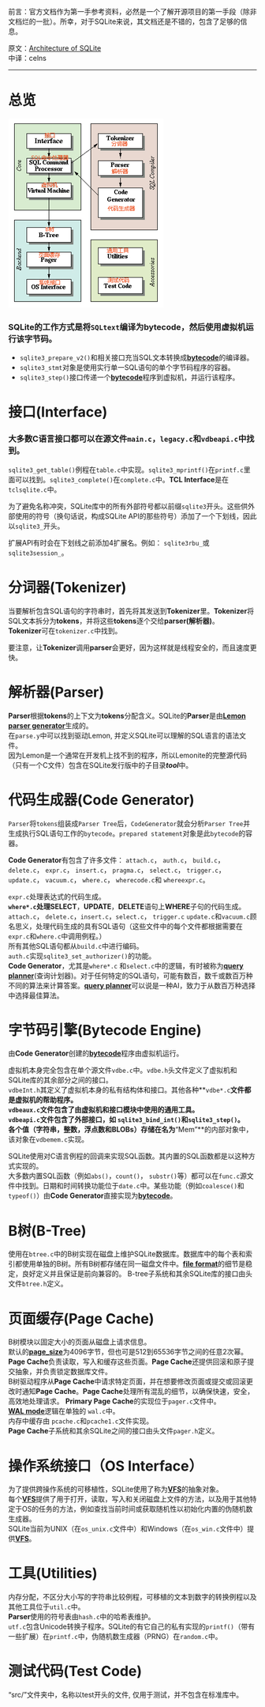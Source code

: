 前言：官方文档作为第一手参考资料，必然是一个了解开源项目的第一手段（除非文档烂的一批）。所幸，对于SQLite来说，其文档还是不错的，包含了足够的信息。  

原文：[Architecture of SQLite](https://www.sqlite.org/arch.html)   
中译：celns 
***
# 总览  

![Sqlite的架构](sqlitearch.jpg)
### SQLite的工作方式是将`SQLtext`编译为**bytecode**，然后使用虚拟机运行该字节码。  
* `sqlite3_prepare_v2()`和相关接口充当SQL文本转换成<u>**bytecode**</u>的编译器。  
* `sqlite3_stmt`对象是使用实行单一SQL语句的单个字节码程序的容器。  
* `sqlite3_step()`接口传递一个<u>**bytecode**</u>程序到虚拟机，并运行该程序。
# 接口(Interface)
### 大多数C语言接口都可以在源文件`main.c`，`legacy.c`和`vdbeapi.c`中找到。 
`sqlite3_get_table()`例程在`table.c`中实现。`sqlite3_mprintf()`在`printf.c`里面可以找到。`sqlite3_complete()`在`complete.c`中。**TCL Interface**是在`tclsqlite.c`中。

为了避免名称冲突，SQLite库中的所有外部符号都以前缀`sqlite3`开头。这些供外部使用的符号（换句话说，构成SQLite API的那些符号）添加了一个下划线，因此以`sqlite3_`开头。

扩展API有时会在下划线之前添加4扩展名。例如： `sqlite3rbu_`或`sqlite3session_`。  

# 分词器(Tokenizer)
当要解析包含SQL语句的字符串时，首先将其发送到**Tokenizer**里。**Tokenizer**将SQL文本拆分为**tokens**，并将这些**tokens**逐个交给**parser(解析器)**。  
**Tokenizer**可在`tokenizer.c`中找到。

要注意，让**Tokenizer**调用**parser**会更好，因为这样就是线程安全的，而且速度更快。
# 解析器(Parser)
**Parser**根据**tokens**的上下文为**tokens**分配含义。SQLite的**Parser**是由<u>**Lemon parser generator**</u>生成的。  
在`parse.y`中可以找到驱动Lemon, 并定义SQLite可以理解的SQL语言的语法文件。  
因为Lemon是一个通常在开发机上找不到的程序，所以Lemonite的完整源代码（只有一个C文件）包含在SQLite发行版中的子目录***tool***中。
# 代码生成器(Code Generator)
`Parser`将`tokens`组装成`Parser Tree`后，`CodeGenerator`就会分析`Parser Tree`并生成执行SQL语句工作的`bytecode`。`prepared statement`对象是此`bytecode`的容器。  

**Code Generator**有包含了许多文件： `attach.c`， `auth.c`， `build.c`， `delete.c`， `expr.c`， `insert.c`， `pragma.c`， `select.c`， `trigger.c`， `update.c`， `vacuum.c`， `where.c`， `wherecode.c`和 `whereexpr.c`。 

`expr.c`处理表达式的代码生成。   
**`where*.c`**处理**SELECT**，**UPDATE**，**DELETE**语句上**WHERE**子句的代码生成。  
`attach.c`， `delete.c`，`insert.c`，`select.c`， `trigger.c` `update.c`和`vacuum.c`顾名思义，处理代码生成的具有SQL语句（这些文件中的每个文件都根据需要在`expr.c`和`where.c`中调用例程。）  
所有其他SQL语句都从`build.c`中进行编码。  
`auth.c`实现`sqlite3_set_authorizer()`的功能。  
**Code Generator**，尤其是`where*.c` 和`select.c`中的逻辑，有时被称为<u>**query planner**</u>(查询计划器)。对于任何特定的SQL语句，可能有数百，数千或数百万种不同的算法来计算答案。<u>**query planner**</u>可以说是一种AI，致力于从数百万种选择中选择最佳算法。
# 字节码引擎(Bytecode Engine)
由**Code Generator**创建的<u>**bytecode**</u>程序由虚拟机运行。  

虚拟机本身完全包含在单个源文件`vdbe.c`中。`vdbe.h`头文件定义了虚拟机和SQLite库的其余部分之间的接口。  
`vdbeInt.h`其定义了虚拟机本身的私有结构体和接口。其他各种**`vdbe*.c`**文件都是虚拟机的帮助程序。  
`vdbeaux.c`文件包含了由虚拟机和接口模块中使用的通用工具。  
`vdbeapi.c`文件包含了外部接口，如 `sqlite3_bind_int()`和`sqlite3_step()`。  
各个值（字符串，整数，浮点数和BLOBs）存储在名为**“Mem”**的内部对象中，该对象在`vdbemem.c`实现。  

SQLite使用对C语言例程的回调来实现SQL函数。其内置的SQL函数都是以这种方式实现的。  
大多数内置SQL函数（例如`abs()`，`count()`， `substr()`等）都可以在`func.c`源文件中找到。日期和时间转换功能位于`date.c`中。某些功能（例如`coalesce()`和`typeof()`）由**Code Generator**直接实现为<u>**bytecode**</u>。
# B树(B-Tree)
使用在`btree.c`中的B树实现在磁盘上维护SQLite数据库。数据库中的每个表和索引都使用单独的B树。所有B树都存储在同一磁盘文件中。<u>**file format**</u>的细节是稳定，良好定义并且保证是前向兼容的。
B-tree子系统和其余SQLite库的接口由头文件`btree.h`定义。
# 页面缓存(Page Cache)
B树模块以固定大小的页面从磁盘上请求信息。  
默认的<u>**page_size**</u>为4096字节，但也可是512到65536字节之间的任意2次幂。**Page Cache**负责读取，写入和缓存这些页面。**Page Cache**还提供回滚和原子提交抽象，并负责锁定数据库文件。  
B树驱动程序从**Page Cache**中请求特定页面，并在想要修改页面或提交或回滚更改时通知**Page Cache**。**Page Cache**处理所有混乱的细节，以确保快速，安全，高效地处理请求。
**Primary Page Cache**的实现位于`pager.c`文件中。   
<u>**WAL mode**</u>逻辑在单独的 `wal.c`中。  
内存中缓存由 `pcache.c`和`pcache1.c`文件实现。  
**Page Cache**子系统和其余SQLite之间的接口由头文件`pager.h`定义。
# 操作系统接口（OS Interface）
为了提供跨操作系统的可移植性，SQLite使用了称为<u>**VFS**</u>的抽象对象。  
每个<u>**VFS**</u>提供了用于打开，读取，写入和关闭磁盘上文件的方法，以及用于其他特定于OS的任务的方法，例如查找当前时间或获取随机性以初始化内置的伪随机数生成器。  
SQLite当前为UNIX（在`os_unix.c`文件中）和Windows（在`os_win.c`文件中）提供<u>**VFS**</u>。
# 工具(Utilities)
内存分配，不区分大小写的字符串比较例程，可移植的文本到数字的转换例程以及其他工具位于`util.c`中。  
**Parser**使用的符号表由`hash.c`中的哈希表维护。  
`utf.c`包含Unicode转换子程序。SQLite的有它自己的私有实现的`printf()`（带有一些扩展）在`printf.c`中，伪随机数生成器（PRNG）在`random.c`中。
# 测试代码(Test Code)
“src/”文件夹中，名称以test开头的文件, 仅用于测试，并不包含在标准库中。

